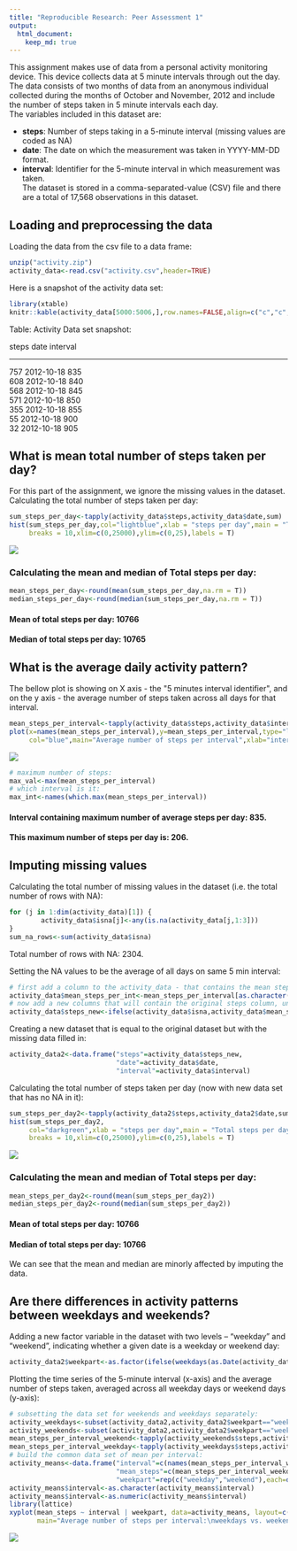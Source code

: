 ```yaml
---
title: "Reproducible Research: Peer Assessment 1"
output: 
  html_document:
    keep_md: true
---
```

This assignment makes use of data from a personal activity monitoring device. This device collects data at 5 minute intervals through out the day. The data consists of two months of data from an anonymous individual collected during the months of October and November, 2012 and include the number of steps taken in 5 minute intervals each day.  
The variables included in this dataset are:  
- **steps**: Number of steps taking in a 5-minute interval (missing values are coded as NA)  
- **date**: The date on which the measurement was taken in YYYY-MM-DD format.  
- **interval**: Identifier for the 5-minute interval in which measurement was taken.  
The dataset is stored in a comma-separated-value (CSV) file and there are a total of 17,568 observations in this dataset.

## Loading and preprocessing the data  


Loading the data from the csv file to a data frame:   

```r
unzip("activity.zip")
activity_data<-read.csv("activity.csv",header=TRUE)
```

Here is a snapshot of the activity data set:  

```r
library(xtable)
knitr::kable(activity_data[5000:5006,],row.names=FALSE,align=c("c","c","c"),caption="Activity Data set snapshot:")
```



Table: Activity Data set snapshot:

 steps       date       interval 
-------  ------------  ----------
  757     2012-10-18      835    
  608     2012-10-18      840    
  568     2012-10-18      845    
  571     2012-10-18      850    
  355     2012-10-18      855    
  55      2012-10-18      900    
  32      2012-10-18      905    

## What is mean total number of steps taken per day?
For this part of the assignment, we ignore the missing values in the dataset.  
Calculating the total number of steps taken per day:

```r
sum_steps_per_day<-tapply(activity_data$steps,activity_data$date,sum)
hist(sum_steps_per_day,col="lightblue",xlab = "steps per day",main = "Total steps per day histogram",
     breaks = 10,xlim=c(0,25000),ylim=c(0,25),labels = T)
```

![](PA1_template_files/figure-html/unnamed-chunk-3-1.png)<!-- -->
  
### Calculating the mean and median of Total steps per day:  

```r
mean_steps_per_day<-round(mean(sum_steps_per_day,na.rm = T))
median_steps_per_day<-round(median(sum_steps_per_day,na.rm = T))
```
#### Mean of total steps per day:   10766  
#### Median of total steps per day: 10765  

## What is the average daily activity pattern?
The bellow plot is showing on X axis - the "5 minutes interval identifier", and on the y axis - the average number of steps taken across all days for that interval.


```r
mean_steps_per_interval<-tapply(activity_data$steps,activity_data$interval,mean,na.rm=TRUE)
plot(x=names(mean_steps_per_interval),y=mean_steps_per_interval,type="l",lwd=2,ylim=c(0,max(mean_steps_per_interval)+20),
     col="blue",main="Average number of steps per interval",xlab="interval",ylab="Average number of steps (average is acrosse all days)")
```

![](PA1_template_files/figure-html/unnamed-chunk-5-1.png)<!-- -->

```r
# maximum number of steps:
max_val<-max(mean_steps_per_interval)
# which interval is it:
max_int<-names(which.max(mean_steps_per_interval))
```

#### Interval containing maximum number of average steps per day: 835.     
#### This maximum number of steps per day is: 206.  

## Imputing missing values
Calculating the total number of missing values in the dataset (i.e. the total number of rows with NA):  

```r
for (j in 1:dim(activity_data)[1]) {
        activity_data$isna[j]<-any(is.na(activity_data[j,1:3]))
}
sum_na_rows<-sum(activity_data$isna)
```
Total number of rows with NA: 2304.  

Setting the NA values to be the average of all days on same 5 min interval:  

```r
# first add a column to the activity_data - that contains the mean steps per that interval (calculated before):
activity_data$mean_steps_per_int<-mean_steps_per_interval[as.character(activity_data$interval)]
# now add a new columns that will contain the original steps column, unless it is "NA" - then it will contain the value in above column:
activity_data$steps_new<-ifelse(activity_data$isna,activity_data$mean_steps_per_int,activity_data$steps)
```

Creating a new dataset that is equal to the original dataset but with the missing data filled in:  

```r
activity_data2<-data.frame("steps"=activity_data$steps_new,
                           "date"=activity_data$date,
                           "interval"=activity_data$interval)
```

Calculating the total number of steps taken per day (now with new data set that has no NA in it):  

```r
sum_steps_per_day2<-tapply(activity_data2$steps,activity_data2$date,sum)
hist(sum_steps_per_day2,
     col="darkgreen",xlab = "steps per day",main = "Total steps per day histogram",
     breaks = 10,xlim=c(0,25000),ylim=c(0,25),labels = T)
```

![](PA1_template_files/figure-html/unnamed-chunk-9-1.png)<!-- -->

### Calculating the mean and median of Total steps per day:  

```r
mean_steps_per_day2<-round(mean(sum_steps_per_day2))
median_steps_per_day2<-round(median(sum_steps_per_day2))
```
#### Mean of total steps per day:   10766  
#### Median of total steps per day: 10766  

We can see that the mean and median are minorly affected by imputing the data. 

## Are there differences in activity patterns between weekdays and weekends?

Adding a new factor variable in the dataset with two levels – “weekday” and “weekend”, indicating whether a given date is a weekday or weekend day:  

```r
activity_data2$weekpart<-as.factor(ifelse(weekdays(as.Date(activity_data2$date)) %in% c("Sunday","Saturday"), "weekend", "weekday"))
```
Plotting the time series of the 5-minute interval (x-axis) and the average number of steps taken, averaged across all weekday days or weekend days (y-axis):  

```r
# subsetting the data set for weekends and weekdays separately:
activity_weekdays<-subset(activity_data2,activity_data2$weekpart=="weekday")
activity_weekends<-subset(activity_data2,activity_data2$weekpart=="weekend")
mean_steps_per_interval_weekend<-tapply(activity_weekends$steps,activity_weekends$interval,mean)
mean_steps_per_interval_weekday<-tapply(activity_weekdays$steps,activity_weekdays$interval,mean)
# build the common data set of mean per interval:
activity_means<-data.frame("interval"=c(names(mean_steps_per_interval_weekday),names(mean_steps_per_interval_weekend)),
                           "mean_steps"=c(mean_steps_per_interval_weekday,mean_steps_per_interval_weekend),
                           "weekpart"=rep(c("weekday","weekend"),each=dim(mean_steps_per_interval_weekday)))
activity_means$interval<-as.character(activity_means$interval)
activity_means$interval<-as.numeric(activity_means$interval)
library(lattice)
xyplot(mean_steps ~ interval | weekpart, data=activity_means, layout=c(1,2),type="l",ylab = "average number of steps",
       main="Average number of steps per interval:\nweekdays vs. weekend",lwd=2)
```

![](PA1_template_files/figure-html/unnamed-chunk-12-1.png)<!-- -->
